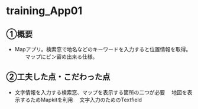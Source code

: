# training_App01

## ①概要
- Mapアプリ。検索窓で地名などのキーワードを入力すると位置情報を取得。
　　マップにピン留め出来る仕様。

## ②工夫した点・こだわった点
- 文字情報を入力する検索窓、マップを表示する箇所の二つが必要
　地図を表示するためMapkitを利用
　文字入力のためのTextfield
